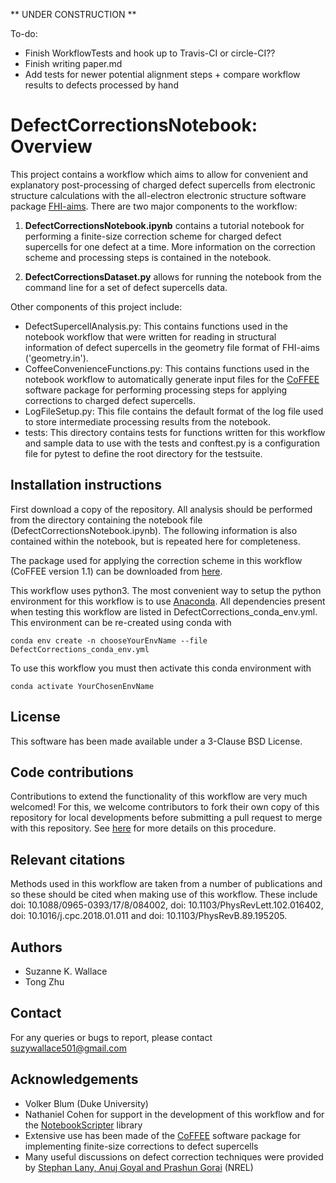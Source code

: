 ** UNDER CONSTRUCTION **

To-do: 
- Finish WorkflowTests and hook up to Travis-CI or circle-CI??
- Finish writing paper.md
- Add tests for newer potential alignment steps + compare workflow results to defects processed by hand

# DefectCorrectionsNotebook: Overview

This project contains a workflow which aims to allow for convenient and explanatory post-processing of charged defect supercells from electronic structure calculations with the all-electron electronic structure software package [FHI-aims](https://aimsclub.fhi-berlin.mpg.de/). There are two major components to the workflow:

1. **DefectCorrectionsNotebook.ipynb** contains a tutorial notebook for performing a finite-size correction scheme for charged defect supercells for one defect at a time. More information on the correction scheme and processing steps is contained in the notebook. 

2. **DefectCorrectionsDataset.py** allows for running the notebook from the command line for a set of defect supercells data.

Other components of this project include:
- DefectSupercellAnalysis.py: This contains functions used in the notebook workflow that were  written for reading in structural information of defect supercells in the geometry file format of FHI-aims ('geometry.in').
- CoffeeConvenienceFunctions.py: This contains functions used in the notebook workflow to automatically generate input files for the [CoFFEE](https://www.sciencedirect.com/science/article/pii/S0010465518300158) software package for performing processing steps for applying corrections to charged defect supercells.
- LogFileSetup.py: This file contains the default format of the log file used to store intermediate processing results from the notebook.
- tests: This directory contains tests for functions written for this workflow and sample data to use with the tests and conftest.py is a configuration file for pytest to define the root directory for the testsuite.

## Installation instructions 
First download a copy of the repository. All analysis should be performed from the directory containing the notebook file (DefectCorrectionsNotebook.ipynb). The following information is also contained within the notebook, but is repeated here for completeness.

The package used for applying the correction scheme in this workflow (CoFFEE version 1.1) can be downloaded from [here](https://www.sciencedirect.com/science/article/pii/S0010465518300158).

This workflow uses python3. The most convenient way to setup the python environment for this workflow is to use [Anaconda](https://www.anaconda.com/distribution/). All dependencies present when testing this workflow are listed in DefectCorrections_conda_env.yml. This environment can be re-created using conda with 

`conda env create -n chooseYourEnvName --file DefectCorrections_conda_env.yml` 

To use this workflow you must then activate this conda environment with 

`conda activate YourChosenEnvName`

## License
This software has been made available under a 3-Clause BSD License.

## Code contributions
Contributions to extend the functionality of this workflow are very much welcomed! For this, we welcome contributors to fork their own copy of this repository for local developments before submitting a pull request to merge with this repository. See [here](https://guides.github.com/activities/forking/) for more details on this procedure.

## Relevant citations
Methods used in this workflow are taken from a number of publications and so these should be cited when making use of this workflow. These include doi: 10.1088/0965-0393/17/8/084002, doi: 10.1103/PhysRevLett.102.016402, doi: 10.1016/j.cpc.2018.01.011 and doi: 10.1103/PhysRevB.89.195205.

## Authors
- Suzanne K. Wallace
- Tong Zhu

## Contact
For any queries or bugs to report, please contact suzywallace501@gmail.com

## Acknowledgements
- Volker Blum (Duke University)
- Nathaniel Cohen for support in the development of this workflow and for the [NotebookScripter](https://github.com/breathe/NotebookScripter) library
- Extensive use has been made of the [CoFFEE](https://www.sciencedirect.com/science/article/pii/S0010465518300158) software package for implementing finite-size corrections to defect supercells
- Many useful discussions on defect correction techniques were provided by [Stephan Lany, Anuj Goyal and Prashun Gorai](https://github.com/pylada/pylada-defects) (NREL)

